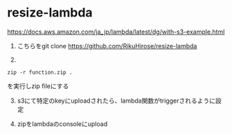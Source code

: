 # resize-lambda

https://docs.aws.amazon.com/ja_jp/lambda/latest/dg/with-s3-example.html

1. こちらをgit clone 
https://github.com/RikuHirose/resize-lambda

2. 
```
zip -r function.zip .
```
を実行しzip fileにする


3. s3にて特定のkeyにuploadされたら、lambda関数がtriggerされるように設定

4. zipをlambdaのconsoleにupload
